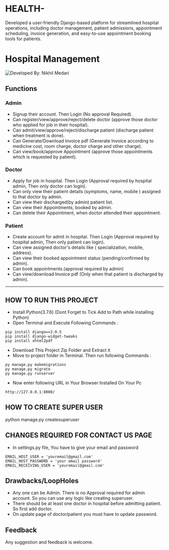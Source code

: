 # HEALTH-
Developed a user-friendly Django-based platform for streamlined hospital operations, including doctor management, patient admissions, appointment scheduling, invoice generation, and easy-to-use appointment booking tools for patients.

# Hospital Management
![Developed By: Nikhil Medari](https://img.shields.io/badge/DevelopedBy-Nikhil%20Medari-red?link=https%3A%2F%2Fgithub.com%2Fnikhilmedari77)

## Functions
### Admin
- Signup their account. Then Login (No approval Required).
- Can register/view/approve/reject/delete doctor (approve those doctor who applied for job in their hospital).
- Can admit/view/approve/reject/discharge patient (discharge patient when treatment is done).
- Can Generate/Download Invoice pdf (Generate Invoice according to medicine cost, room charge, doctor charge and other charge).
- Can view/book/approve Appointment (approve those appointments which is requested by patient).

### Doctor
- Apply for job in hospital. Then Login (Approval required by hospital admin, Then only doctor can login).
- Can only view their patient details (symptoms, name, mobile ) assigned to that doctor by admin.
- Can view their discharged(by admin) patient list.
- Can view their Appointments, booked by admin.
- Can delete their Appointment, when doctor attended their appointment.

### Patient
- Create account for admit in hospital. Then Login (Approval required by hospital admin, Then only patient can login).
- Can view assigned doctor's details like ( specialization, mobile, address).
- Can view their booked appointment status (pending/confirmed by admin).
- Can book appointments.(approval required by admin)
- Can view/download Invoice pdf (Only when that patient is discharged by admin).

---

## HOW TO RUN THIS PROJECT
- Install Python(3.7.6) (Dont Forget to Tick Add to Path while installing Python)
- Open Terminal and Execute Following Commands :
```
pip install django==3.0.5
pip install django-widget-tweaks
pip install xhtml2pdf
```
- Download This Project Zip Folder and Extract it
- Move to project folder in Terminal. Then run following Commands :
```
py manage.py makemigrations
py manage.py migrate
py manage.py runserver
```
- Now enter following URL in Your Browser Installed On Your Pc
```
http://127.0.0.1:8000/
```

## HOW TO CREATE SUPER USER
python manage.py createsuperuser  

## CHANGES REQUIRED FOR CONTACT US PAGE
- In settings.py file, You have to give your email and password
```
EMAIL_HOST_USER = 'youremail@gmail.com'
EMAIL_HOST_PASSWORD = 'your email password'
EMAIL_RECEIVING_USER = 'youremail@gmail.com'
```
## Drawbacks/LoopHoles
- Any one can be Admin. There is no Approval required for admin account. So you can use any logic like creating superuser.
- There should be at least one doctor in hospital before admitting patient. So first add doctor.
- On update page of doctor/patient you must have to update password.


## Feedback
Any suggestion and feedback is welcome.

